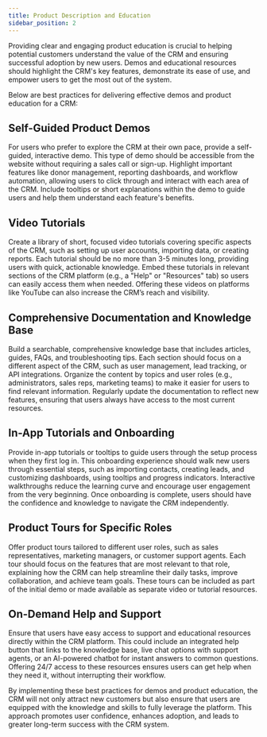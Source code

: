 ```yaml
---
title: Product Description and Education
sidebar_position: 2
---
```


Providing clear and engaging product education is crucial to helping potential customers understand the value of the CRM and ensuring successful adoption by new users. Demos and educational resources should highlight the CRM's key features, demonstrate its ease of use, and empower users to get the most out of the system. 

Below are best practices for delivering effective demos and product education for a CRM:

## Self-Guided Product Demos

For users who prefer to explore the CRM at their own pace, provide a self-guided, interactive demo. This type of demo should be accessible from the website without requiring a sales call or sign-up. Highlight important features like donor management, reporting dashboards, and workflow automation, allowing users to click through and interact with each area of the CRM. Include tooltips or short explanations within the demo to guide users and help them understand each feature's benefits.

## Video Tutorials

Create a library of short, focused video tutorials covering specific aspects of the CRM, such as setting up user accounts, importing data, or creating reports. Each tutorial should be no more than 3-5 minutes long, providing users with quick, actionable knowledge. Embed these tutorials in relevant sections of the CRM platform (e.g., a "Help" or "Resources" tab) so users can easily access them when needed. Offering these videos on platforms like YouTube can also increase the CRM’s reach and visibility.

## Comprehensive Documentation and Knowledge Base

Build a searchable, comprehensive knowledge base that includes articles, guides, FAQs, and troubleshooting tips. Each section should focus on a different aspect of the CRM, such as user management, lead tracking, or API integrations. Organize the content by topics and user roles (e.g., administrators, sales reps, marketing teams) to make it easier for users to find relevant information. Regularly update the documentation to reflect new features, ensuring that users always have access to the most current resources.

## In-App Tutorials and Onboarding

Provide in-app tutorials or tooltips to guide users through the setup process when they first log in. This onboarding experience should walk new users through essential steps, such as importing contacts, creating leads, and customizing dashboards, using tooltips and progress indicators. Interactive walkthroughs reduce the learning curve and encourage user engagement from the very beginning. Once onboarding is complete, users should have the confidence and knowledge to navigate the CRM independently.

## Product Tours for Specific Roles

Offer product tours tailored to different user roles, such as sales representatives, marketing managers, or customer support agents. Each tour should focus on the features that are most relevant to that role, explaining how the CRM can help streamline their daily tasks, improve collaboration, and achieve team goals. These tours can be included as part of the initial demo or made available as separate video or tutorial resources.

## On-Demand Help and Support

Ensure that users have easy access to support and educational resources directly within the CRM platform. This could include an integrated help button that links to the knowledge base, live chat options with support agents, or an AI-powered chatbot for instant answers to common questions. Offering 24/7 access to these resources ensures users can get help when they need it, without interrupting their workflow.

By implementing these best practices for demos and product education, the CRM will not only attract new customers but also ensure that users are equipped with the knowledge and skills to fully leverage the platform. This approach promotes user confidence, enhances adoption, and leads to greater long-term success with the CRM system.